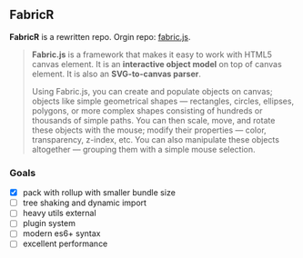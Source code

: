 ## FabricR

**FabricR** is a rewritten repo. Orgin repo: [fabric.js](https://github.com/fabricjs/fabric.js).

> **Fabric.js** is a framework that makes it easy to work with HTML5 canvas element. It is an **interactive object model** on top of canvas element. It is also an **SVG-to-canvas parser**.
>
> Using Fabric.js, you can create and populate objects on canvas; objects like simple geometrical shapes — rectangles, circles, ellipses, polygons, or more complex shapes consisting of hundreds or thousands of simple paths. You can then scale, move, and rotate these objects with the mouse; modify their properties — color, transparency, z-index, etc. You can also manipulate these objects altogether — grouping them with a simple mouse selection.

### Goals

- [x] pack with rollup with smaller bundle size
- [ ] tree shaking and dynamic import
- [ ] heavy utils external
- [ ] plugin system
- [ ] modern es6+ syntax
- [ ] excellent performance
